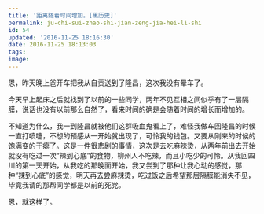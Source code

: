 ```yaml
---
title: '距离随着时间增加。[黑历史]'
permalink: ju-chi-sui-zhao-shi-jian-zeng-jia-hei-li-shi
id: 54
updated: '2016-11-25 18:16:30'
date: 2016-11-25 18:13:03
tags:
image:
---
```


恩，昨天晚上爸开车把我从自贡送到了隆昌，这次我没有晕车了。

今天早上起床之后就找到了以前的一些同学，两年不见互相之间似乎有了一层隔膜，说话也没有以前那么自然了，看来时间的确是会随着时间的增长而增加的。

不知道为什么，我一到隆昌就被他们这群吸血鬼看上了，难怪我做车回隆昌的时候一直打喷嚏，不想的预感从一开始就出现了，可怜我的钱包。又要从刚来的时候的饱满变的干瘪了。这是一件很悲剧的事情，这次是去吃麻辣烫，从两年前出去开始就没有吃过一次“辣到心底”的食物，柳州人不吃辣，而且小吃少的可怜。从我回四川的第一天开始，从我吃的那晚面开始，我又尝到了那种让我心动的感觉，那种“辣到心底”的感觉，明天再去尝麻辣烫，吃过饭之后希望那层隔膜能消失不见，毕竟我请的那帮同学都是以前的死党。

恩，就这样了。